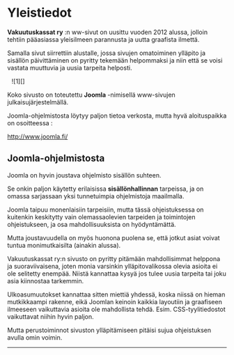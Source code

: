 # Yleistiedot

__Vakuutuskassat ry__ :n ww-sivut on uusittu vuoden 2012 alussa, jolloin tehtiin pääasiassa yleisilmeen
parannusta ja uutta graafista ilmettä.

Samalla sivut siirrettiin alustalle, jossa sivujen omatoiminen ylläpito ja sisällön päivittäminen
on pyritty tekemään helpommaksi ja niin että se voisi vastata muuttuvia ja uusia tarpeita helposti.

<figure class="fig-r" style="margin:10px">
![1][]
</figure>


Koko sivusto on toteutettu **Joomla** -nimisellä www-sivujen julkaisujärjestelmällä.

Joomla-ohjelmistosta löytyy paljon tietoa verkosta, mutta hyvä aloituspaikka on osoitteessa :

<http://www.joomla.fi/>

## Joomla-ohjelmistosta

Joomla on hyvin joustava ohjelmisto sisällön suhteen.

Se onkin paljon käytetty erilaisissa __sisällönhallinnan__ tarpeissa, ja on omassa
sarjassaan yksi tunnetuimpia ohjelmistoja maailmalla.

Joomla taipuu monenlaisiin tarpeisiin, mutta tässä ohjeistuksessa on kuitenkin keskitytty vain olemassaolevien
tarpeiden ja toimintojen ohjeistukseen, ja osa mahdollisuuksista on hyödyntämättä.

Mutta joustavuudella on myös huonona puolena se, että jotkut asiat voivat tuntua monimutkaisilta (ainakin alussa).

Vakuutuskassat ry:n sivusto on pyritty pitämään mahdollisimmat helppona ja suoraviivaisena,
joten monia varsinkin ylläpitovalikossa olevia asioita ei ole selitetty enempää.
Niistä kannattaa kysyä jos tulee uusia tarpeita tai joku asia kiinnostaa tarkemmin.

Ulkoasumuutokset kannattaa sitten miettiä yhdessä, koska niissä on hieman mutkikkaampi rakenne,
eikä Joomlan keinoin kaikkia layoutiin ja graafiseen ilmeeseen vaikuttavia asioita ole mahdollista tehdä.
Esim. CSS-tyylitiedostot vaikuttavat niihin hyvin paljon.

Mutta perustoiminnot sivuston ylläpitämiseen pitäisi sujua ohjeistuksen avulla omin voimin.

----

[1]: kuvat/kuva03.png "Joomla-tunnus"
